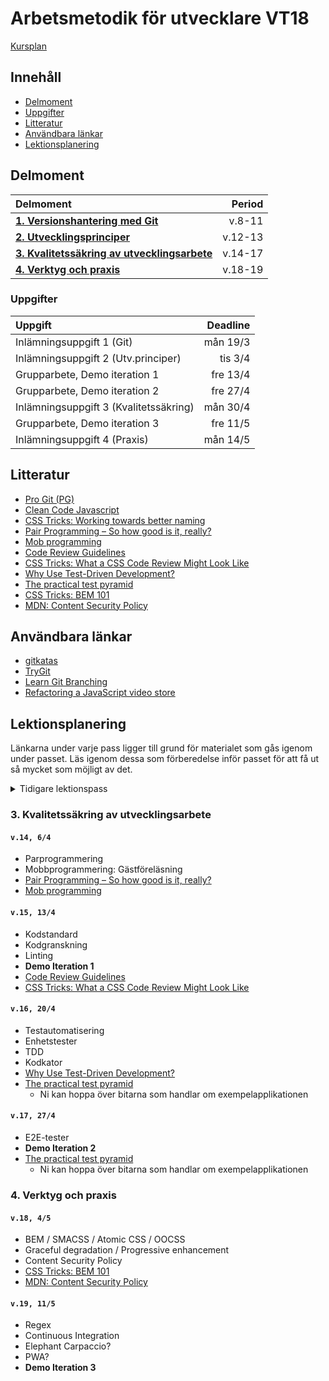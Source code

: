 # Arbetsmetodik för utvecklare VT18

[Kursplan](Kursplan.md)

## Innehåll

* [Delmoment](#delmoment)
* [Uppgifter](#uppgifter)
* [Litteratur](#litteratur)
* [Användbara länkar](#anv%C3%A4ndbara-l%C3%A4nkar)
* [Lektionsplanering](#lektionsplanering)

## Delmoment

| Delmoment                              | Period  |
|:---------------------------------------|--------:|
| [__1. Versionshantering med Git__](#1-versionshantering-med-git) | v.8-11 |
| [__2. Utvecklingsprinciper__](#2-utvecklingsprinciper) | v.12-13 |
| [__3. Kvalitetssäkring av utvecklingsarbete__](#3-kvalitetss%C3%A4kring-av-utvecklingsarbete) | v.14-17 |
| [__4. Verktyg och praxis__](#4-verktyg-och-praxis) | v.18-19 |

### Uppgifter

| Uppgift                                | Deadline |
|:---------------------------------------|---------:|
| Inlämningsuppgift 1 (Git)              | mån 19/3 |
| Inlämningsuppgift 2 (Utv.principer)    | tis 3/4  |
| Grupparbete, Demo iteration 1          | fre 13/4 |
| Grupparbete, Demo iteration 2          | fre 27/4 |
| Inlämningsuppgift 3 (Kvalitetssäkring) | mån 30/4 |
| Grupparbete, Demo iteration 3          | fre 11/5 |
| Inlämningsuppgift 4 (Praxis)           | mån 14/5 |

## Litteratur

* [Pro Git (PG)](https://git-scm.com/book/en/v2)
* [Clean Code Javascript](https://github.com/ryanmcdermott/clean-code-javascript)
* [CSS Tricks: Working towards better naming](https://css-tricks.com/working-towards-better-naming/)
* [Pair Programming – So how good is it, really?](https://raygun.com/blog/how-good-is-pair-programming-really/)
* [Mob programming](https://www.agilealliance.org/glossary/mob-programming/)
* [Code Review Guidelines](https://www.codeproject.com/Articles/524235/Codeplusreviewplusguidelines)
* [CSS Tricks: What a CSS Code Review Might Look Like](https://css-tricks.com/what-a-css-code-review-might-look-like/)
* [Why Use Test-Driven Development?](http://news.codecademy.com/test-driven-development/)
* [The practical test pyramid](https://martinfowler.com/articles/practical-test-pyramid.html)
* [CSS Tricks: BEM 101](https://css-tricks.com/bem-101/)
* [MDN: Content Security Policy](https://developer.mozilla.org/en-US/docs/Web/HTTP/CSP)

## Användbara länkar

* [gitkatas](https://github.com/sodper/gitkatas)
* [TryGit](https://try.github.io/levels/1/challenges/1)
* [Learn Git Branching](https://learngitbranching.js.org/)
* [Refactoring a JavaScript video store](https://martinfowler.com/articles/refactoring-video-store-js/)

## Lektionsplanering

Länkarna under varje pass ligger till grund för materialet som gås igenom under passet. Läs igenom dessa som förberedelse inför passet för att få ut så mycket som möjligt av det.

<details>
  <summary>Tidigare lektionspass</summary>
  <p>

### 1. Versionshantering med Git

#### `v.8, 23/2`

* Grunderna
* [PG: Getting Started](https://git-scm.com/book/en/v2/Getting-Started-About-Version-Control)
* [PG: Git Basics](https://git-scm.com/book/en/v2/Git-Basics-Getting-a-Git-Repository)

#### `v.9, 2/3`

* Branchning
* [PG: Git Branching](https://git-scm.com/book/en/v2/Git-Branching-Branches-in-a-Nutshell)  

#### `v.10, 9/3`

* Distribuerade arbetssätt
* GitHub
* [PG: Distributed Git](https://git-scm.com/book/en/v2/Distributed-Git-Distributed-Workflows)
* [PG: GitHub](https://git-scm.com/book/en/v2/GitHub-Account-Setup-and-Configuration)

#### `v.11, 16/3`

* Verktyg
  * References, Commit ranges
  * git stash, clean
  * Searching
  * git hooks
* gitk
* SourceTree
* [PG: Tools](https://git-scm.com/book/en/v2/Git-Tools-Revision-Selection)
  * Ni behöver inte läsa
    * Signing your work
    * Rerere
    * Submodules
    * Bundling
    * Replace
    * Credential Storage
* [PG: Git Hooks](https://git-scm.com/book/en/v2/Customizing-Git-Git-Hooks)

### 2. Utvecklingsprinciper

#### `v.12, 23/3`

* Vad är kvalitet
* Teknisk skuld
* Clean Code
  * Namngivning
  * Funktioner
* DRY
* Läsbarhet
* [Clean Code Javascript](https://github.com/ryanmcdermott/clean-code-javascript)
* [CSS Tricks: Working towards better naming](https://css-tricks.com/working-towards-better-naming/)

#### `v.13, 29/3`

* Refaktorisering
* Clean Code
  * Command Query Separation
  * Kommentarer
  * Objekt och klasser
* Scoutregeln
* Law of Demeter
* YAGNI
* SOLID
* [Clean Code Javascript](https://github.com/ryanmcdermott/clean-code-javascript)

  </p>
</details>

### 3. Kvalitetssäkring av utvecklingsarbete

#### `v.14, 6/4`

* Parprogrammering
* Mobbprogrammering: Gästföreläsning
* [Pair Programming – So how good is it, really?](https://raygun.com/blog/how-good-is-pair-programming-really/)
* [Mob programming](https://www.agilealliance.org/glossary/mob-programming/)

#### `v.15, 13/4`

* Kodstandard
* Kodgranskning
* Linting
* **Demo Iteration 1**
* [Code Review Guidelines](https://www.codeproject.com/Articles/524235/Codeplusreviewplusguidelines)
* [CSS Tricks: What a CSS Code Review Might Look Like](https://css-tricks.com/what-a-css-code-review-might-look-like/)

#### `v.16, 20/4`

* Testautomatisering
* Enhetstester
* TDD
* Kodkator
* [Why Use Test-Driven Development?](http://news.codecademy.com/test-driven-development/)
* [The practical test pyramid](https://martinfowler.com/articles/practical-test-pyramid.html)
  * Ni kan hoppa över bitarna som handlar om exempelapplikationen

#### `v.17, 27/4`

* E2E-tester
* **Demo Iteration 2**
* [The practical test pyramid](https://martinfowler.com/articles/practical-test-pyramid.html)
  * Ni kan hoppa över bitarna som handlar om exempelapplikationen

### 4. Verktyg och praxis

#### `v.18, 4/5`

* BEM / SMACSS / Atomic CSS / OOCSS
* Graceful degradation / Progressive enhancement
* Content Security Policy
* [CSS Tricks: BEM 101](https://css-tricks.com/bem-101/)
* [MDN: Content Security Policy](https://developer.mozilla.org/en-US/docs/Web/HTTP/CSP)

#### `v.19, 11/5`

* Regex
* Continuous Integration
* Elephant Carpaccio?
* PWA?
* **Demo Iteration 3**
